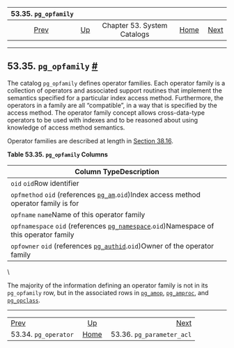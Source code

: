 <!--?xml version="1.0" encoding="UTF-8" standalone="no"?-->

|                  53.35. `pg_opfamily`                  |                                                   |                             |                                                       |                                                                  |
| :----------------------------------------------------: | :------------------------------------------------ | :-------------------------: | ----------------------------------------------------: | ---------------------------------------------------------------: |
| [Prev](catalog-pg-operator.html "53.34. pg_operator")  | [Up](catalogs.html "Chapter 53. System Catalogs") | Chapter 53. System Catalogs | [Home](index.html "PostgreSQL 17devel Documentation") |  [Next](catalog-pg-parameter-acl.html "53.36. pg_parameter_acl") |

***

## 53.35. `pg_opfamily` [#](#CATALOG-PG-OPFAMILY)

[]()

The catalog `pg_opfamily` defines operator families. Each operator family is a collection of operators and associated support routines that implement the semantics specified for a particular index access method. Furthermore, the operators in a family are all “compatible”, in a way that is specified by the access method. The operator family concept allows cross-data-type operators to be used with indexes and to be reasoned about using knowledge of access method semantics.

Operator families are described at length in [Section 38.16](xindex.html "38.16. Interfacing Extensions to Indexes").

**Table 53.35. `pg_opfamily` Columns**

| Column TypeDescription                                                                                                                     |
| ------------------------------------------------------------------------------------------------------------------------------------------ |
| `oid` `oid`Row identifier                                                                                                                  |
| `opfmethod` `oid` (references [`pg_am`](catalog-pg-am.html "53.3. pg_am").`oid`)Index access method operator family is for                 |
| `opfname` `name`Name of this operator family                                                                                               |
| `opfnamespace` `oid` (references [`pg_namespace`](catalog-pg-namespace.html "53.32. pg_namespace").`oid`)Namespace of this operator family |
| `opfowner` `oid` (references [`pg_authid`](catalog-pg-authid.html "53.8. pg_authid").`oid`)Owner of the operator family                    |

\


The majority of the information defining an operator family is not in its `pg_opfamily` row, but in the associated rows in [`pg_amop`](catalog-pg-amop.html "53.4. pg_amop"), [`pg_amproc`](catalog-pg-amproc.html "53.5. pg_amproc"), and [`pg_opclass`](catalog-pg-opclass.html "53.33. pg_opclass").

***

|                                                        |                                                       |                                                                  |
| :----------------------------------------------------- | :---------------------------------------------------: | ---------------------------------------------------------------: |
| [Prev](catalog-pg-operator.html "53.34. pg_operator")  |   [Up](catalogs.html "Chapter 53. System Catalogs")   |  [Next](catalog-pg-parameter-acl.html "53.36. pg_parameter_acl") |
| 53.34. `pg_operator`                                   | [Home](index.html "PostgreSQL 17devel Documentation") |                                        53.36. `pg_parameter_acl` |

